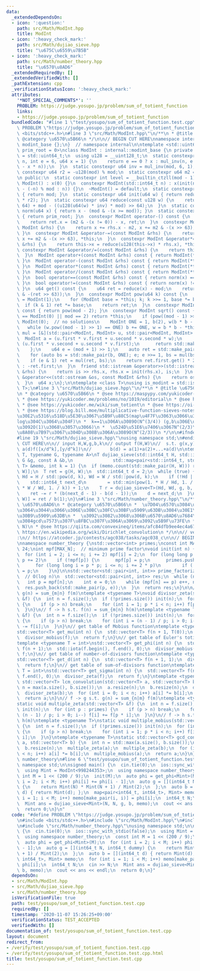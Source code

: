 ```yaml
---
data:
  _extendedDependsOn:
  - icon: ':question:'
    path: src/Math/ModInt.hpp
    title: ModInt
  - icon: ':heavy_check_mark:'
    path: src/Math/dujiao_sieve.hpp
    title: "\u675C\u6559\u7B5B"
  - icon: ':heavy_check_mark:'
    path: src/Math/number_theory.hpp
    title: "\u6570\u8AD6"
  _extendedRequiredBy: []
  _extendedVerifiedWith: []
  _pathExtension: cpp
  _verificationStatusIcon: ':heavy_check_mark:'
  attributes:
    '*NOT_SPECIAL_COMMENTS*': ''
    PROBLEM: https://judge.yosupo.jp/problem/sum_of_totient_function
    links:
    - https://judge.yosupo.jp/problem/sum_of_totient_function
  bundledCode: "#line 1 \"test/yosupo/sum_of_totient_function.test.cpp\"\n#define\
    \ PROBLEM \"https://judge.yosupo.jp/problem/sum_of_totient_function\"\n#include\
    \ <bits/stdc++.h>\n#line 3 \"src/Math/ModInt.hpp\"\n/**\n * @title ModInt\n *\
    \ @category \u6570\u5B66\n */\n\n// BEGIN CUT HERE\nnamespace internal {\nstruct\
    \ modint_base {};\n}  // namespace internal\n\ntemplate <std::uint64_t mod, std::uint64_t\
    \ prim_root = 0>\nclass ModInt : internal::modint_base {\n private:\n  using u64\
    \ = std::uint64_t;\n  using u128 = __uint128_t;\n  static constexpr u64 mul_inv(u64\
    \ n, int e = 6, u64 x = 1) {\n    return e == 0 ? x : mul_inv(n, e - 1, x * (2\
    \ - x * n));\n  }\n  static constexpr u64 inv = mul_inv(mod, 6, 1);\n  static\
    \ constexpr u64 r2 = -u128(mod) % mod;\n  static constexpr u64 m2 = mod << 1;\n\
    \n public:\n  static constexpr int level = __builtin_ctzll(mod - 1);\n  constexpr\
    \ ModInt() : x(0) {}\n  constexpr ModInt(std::int64_t n) : x(init(n < 0 ? mod\
    \ - (-n) % mod : n)) {}\n  ~ModInt() = default;\n  static constexpr u64 modulo()\
    \ { return mod; }\n  static constexpr u64 init(u64 w) { return reduce(u128(w)\
    \ * r2); }\n  static constexpr u64 reduce(const u128 w) {\n    return u64(w >>\
    \ 64) + mod - ((u128(u64(w) * inv) * mod) >> 64);\n  }\n  static constexpr u64\
    \ norm(u64 x) { return x - (mod & -(x >= mod)); }\n  static constexpr u64 pr_rt()\
    \ { return prim_root; }\n  constexpr ModInt operator-() const {\n    ModInt ret;\n\
    \    return ret.x = (m2 & -(x != 0)) - x, ret;\n  }\n  constexpr ModInt &operator+=(const\
    \ ModInt &rhs) {\n    return x += rhs.x - m2, x += m2 & -(x >> 63), *this;\n \
    \ }\n  constexpr ModInt &operator-=(const ModInt &rhs) {\n    return x -= rhs.x,\
    \ x += m2 & -(x >> 63), *this;\n  }\n  constexpr ModInt &operator*=(const ModInt\
    \ &rhs) {\n    return this->x = reduce(u128(this->x) * rhs.x), *this;\n  }\n \
    \ constexpr ModInt &operator/=(const ModInt &rhs) {\n    return this->operator*=(rhs.inverse());\n\
    \  }\n  ModInt operator+(const ModInt &rhs) const { return ModInt(*this) += rhs;\
    \ }\n  ModInt operator-(const ModInt &rhs) const { return ModInt(*this) -= rhs;\
    \ }\n  ModInt operator*(const ModInt &rhs) const { return ModInt(*this) *= rhs;\
    \ }\n  ModInt operator/(const ModInt &rhs) const { return ModInt(*this) /= rhs;\
    \ }\n  bool operator==(const ModInt &rhs) const { return norm(x) == norm(rhs.x);\
    \ }\n  bool operator!=(const ModInt &rhs) const { return norm(x) != norm(rhs.x);\
    \ }\n  u64 get() const {\n    u64 ret = reduce(x) - mod;\n    return ret + (mod\
    \ & -(ret >> 63));\n  }\n  constexpr ModInt pow(u64 k) const {\n    ModInt ret\
    \ = ModInt(1);\n    for (ModInt base = *this; k; k >>= 1, base *= base)\n    \
    \  if (k & 1) ret *= base;\n    return ret;\n  }\n  constexpr ModInt inverse()\
    \ const { return pow(mod - 2); }\n  constexpr ModInt sqrt() const {\n    if (*this\
    \ == ModInt(0) || mod == 2) return *this;\n    if (pow((mod - 1) >> 1) != 1) return\
    \ ModInt(0);  // no solutions\n    ModInt ONE = 1, b(2), w(b * b - *this);\n \
    \   while (w.pow((mod - 1) >> 1) == ONE) b += ONE, w = b * b - *this;\n    auto\
    \ mul = [&](std::pair<ModInt, ModInt> u, std::pair<ModInt, ModInt> v) {\n    \
    \  ModInt a = (u.first * v.first + u.second * v.second * w);\n      ModInt b =\
    \ (u.first * v.second + u.second * v.first);\n      return std::make_pair(a, b);\n\
    \    };\n    u64 e = (mod + 1) >> 1;\n    auto ret = std::make_pair(ONE, ModInt(0));\n\
    \    for (auto bs = std::make_pair(b, ONE); e; e >>= 1, bs = mul(bs, bs))\n  \
    \    if (e & 1) ret = mul(ret, bs);\n    return ret.first.get() * 2 < mod ? ret.first\
    \ : -ret.first;\n  }\n  friend std::istream &operator>>(std::istream &is, ModInt\
    \ &rhs) {\n    return is >> rhs.x, rhs.x = init(rhs.x), is;\n  }\n  friend std::ostream\
    \ &operator<<(std::ostream &os, const ModInt &rhs) {\n    return os << rhs.get();\n\
    \  }\n  u64 x;\n};\n\ntemplate <class T>\nusing is_modint = std::is_base_of<internal::modint_base,\
    \ T>;\n#line 3 \"src/Math/dujiao_sieve.hpp\"\n/**\n * @title \u675C\u6559\u7B5B\
    \n * @category \u6570\u5B66\n * @see https://maspypy.com/yukicoder-no-886-direct\n\
    \ * @see https://yukicoder.me/problems/no/1019/editorial\n * @see https://en.wikipedia.org/wiki/M%C3%B6bius_inversion_formula\n\
    \ * @see https://yukicoder.me/wiki/sum_totient\n * @see https://oi-wiki.org/math/du/\n\
    \ * @see https://blog.bill.moe/multiplicative-function-sieves-notes/\n *  \u30E1\
    \u30E2\u5316\u518D\u5E30\u3067\u5B9F\u88C5(map\u4F7F\u3063\u3066\u308B\u306E\u3067\
    log\u304C\u3064\u304F)\n *  k==1\u306A\u3089O(N^(3/4)) (g,b\u306E\u8A08\u7B97\u91CF\
    \u3092O(1)\u3068\u3057\u3066)\n *  \u524D\u51E6\u7406\u3067N^(2/3)\u307E\u3067\
    \u8A08\u7B97\u3067\u304D\u308B\u306A\u3089O(N^(2/3))\n */\n\n#ifndef call_from_test\n\
    #line 19 \"src/Math/dujiao_sieve.hpp\"\nusing namespace std;\n#endif\n\n// BEGIN\
    \ CUT HERE\n\n// input H,W,g,b,k\n// output f(H,W)\n//  s.t. g(x,y) = sum_{d=1,2,...}\
    \ a(d)f([x/d^k],[y/d^k])\n//       b(d) = a(1)+a(2)+...+a(d)\n\ntemplate <typename\
    \ T, typename G, typename A>\nT dujiao_sieve(std::int64_t H, std::int64_t W, const\
    \ G &g, const A &b,\n               std::map<pair<std::int64_t, std::int64_t>,\
    \ T> &memo, int k = 1) {\n  if (memo.count(std::make_pair(H, W))) return memo[std::make_pair(H,\
    \ W)];\n  T ret = g(H, W);\n  std::int64_t d = 2;\n  while (true) {\n    std::int64_t\
    \ Hd = H / std::pow(d, k), Wd = W / std::pow(d, k);\n    if (!Hd || !Wd) break;\n\
    \    std::int64_t next_d\n        = std::min(pow(1. * H / Hd, 1. / k), pow(1.\
    \ * W / Wd, 1. / k)) + 1;\n    T r = dujiao_sieve<T>(Hd, Wd, g, b, memo, k);\n\
    \    ret -= r * (b(next_d - 1) - b(d - 1));\n    d = next_d;\n  }\n  return memo[std::make_pair(H,\
    \ W)] = ret / b(1);\n}\n#line 3 \"src/Math/number_theory.hpp\"\n/**\n * @title\
    \ \u6570\u8AD6\n * @category \u6570\u5B66\n *  \u7D04\u6570\u3084\u500D\u6570\u306B\
    \u3064\u3044\u3066\u306E\u30BC\u30FC\u30BF\u5909\u63DB\u3084\u30E1\u30D3\u30A6\
    \u30B9\u5909\u63DB\n *  \u3092\u3082\u3068\u306B\u6570\u8AD6\u7684\u95A2\u6570\
    \u3084gcd\u7573\u307F\u8FBC\u307F\u306A\u3069\u3092\u5B9F\u73FE\n *  O(N log log\
    \ N)\n * @see https://qiita.com/convexineq/items/afc84dfb9ee4ec4a67d5\n * @see\
    \ https://en.wikipedia.org/wiki/Dirichlet_convolution\n */\n\n// verify\u7528\
    :\n// https://atcoder.jp/contests/agc038/tasks/agc038_c\n\n// BEGIN CUT HERE\n\
    \nnamespace number_theory {\nstd::vector<int> primes;\nconst int MAX_N = 1 <<\
    \ 24;\nint mpf[MAX_N];  // minimum prime factor\nvoid init(int n) {\n  primes.push_back(2);\n\
    \  for (int i = 2; i <= n; i += 2) mpf[i] = 2;\n  for (long long p = 3; p <= n;\
    \ p += 2)\n    if (!mpf[p]) {\n      mpf[p] = p;\n      primes.push_back(p);\n\
    \      for (long long i = p * p; i <= n; i += 2 * p)\n        if (!mpf[i]) mpf[i]\
    \ = p;\n    }\n}\n\nstd::vector<std::pair<int, int>> prime_factorize(int n) {\
    \  // O(log n)\n  std::vector<std::pair<int, int>> res;\n  while (n > 1) {\n \
    \   int p = mpf[n];\n    int e = 0;\n    while (mpf[n] == p) e++, n /= p;\n  \
    \  res.push_back(std::make_pair(p, e));\n  }\n  return res;\n}\n\n// f -> g s.t.\
    \ g(n) = sum_{m|n} f(m)\ntemplate <typename T>\nvoid divisor_zeta(std::vector<T>\
    \ &f) {\n  int n = f.size();\n  if (!primes.size()) init(n);\n  for (int p : primes)\
    \ {\n    if (p > n) break;\n    for (int i = 1; p * i < n; i++) f[p * i] += f[i];\n\
    \  }\n}\n// f -> h s.t. f(n) = sum_{m|n} h(m)\ntemplate <typename T>\nvoid divisor_mobius(std::vector<T>\
    \ &f) {\n  int n = f.size();\n  if (!primes.size()) init(n);\n  for (int p : primes)\
    \ {\n    if (p > n) break;\n    for (int i = (n - 1) / p; i > 0; i--) f[p * i]\
    \ -= f[i];\n  }\n}\n// get table of Mobius function\ntemplate <typename T = int>\n\
    std::vector<T> get_mu(int n) {\n  std::vector<T> f(n + 1, T(0));\n  f[1] = T(1);\n\
    \  divisor_mobius(f);\n  return f;\n}\n// get table of Euler's totient function\n\
    template <typename T = int>\nstd::vector<T> get_phi(int n) {\n  std::vector<T>\
    \ f(n + 1);\n  std::iota(f.begin(), f.end(), 0);\n  divisor_mobius(f);\n  return\
    \ f;\n}\n// get table of number-of-divisors function\ntemplate <typename T = int>\n\
    std::vector<T> get_d(int n) {\n  std::vector<T> f(n + 1, 1);\n  divisor_zeta(f);\n\
    \  return f;\n}\n// get table of sum-of-divisors function\ntemplate <typename\
    \ T = int>\nstd::vector<T> get_sigma(int n) {\n  std::vector<T> f(n + 1);\n  std::iota(f.begin(),\
    \ f.end(), 0);\n  divisor_zeta(f);\n  return f;\n}\ntemplate <typename T>\nstatic\
    \ std::vector<T> lcm_convolution(std::vector<T> a, std::vector<T> b) {\n  int\
    \ n = max(a.size(), b.size());\n  a.resize(n);\n  b.resize(n);\n  divisor_zeta(a);\n\
    \  divisor_zeta(b);\n  for (int i = 0; i < n; i++) a[i] *= b[i];\n  divisor_mobius(a);\n\
    \  return a;\n}\n// f -> g s.t. g(n) = sum_{n|m} f(m)\ntemplate <typename T>\n\
    static void multiple_zeta(std::vector<T> &f) {\n  int n = f.size();\n  if (!primes.size())\
    \ init(n);\n  for (int p : primes) {\n    if (p > n) break;\n    for (int i =\
    \ (n - 1) / p; i > 0; i--) f[i] += f[p * i];\n  }\n}\n// f -> h s.t. f(n) = sum_{n|m}\
    \ h(m)\ntemplate <typename T>\nstatic void multiple_mobius(std::vector<T> &f)\
    \ {\n  int n = f.size();\n  if (!primes.size()) init(n);\n  for (int p : primes)\
    \ {\n    if (p > n) break;\n    for (int i = 1; p * i < n; i++) f[i] -= f[p *\
    \ i];\n  }\n}\ntemplate <typename T>\nstatic std::vector<T> gcd_convolution(std::vector<T>\
    \ a, std::vector<T> b) {\n  int n = std::max(a.size(), b.size());\n  a.resize(n);\n\
    \  b.resize(n);\n  multiple_zeta(a);\n  multiple_zeta(b);\n  for (int i = 0; i\
    \ < n; i++) a[i] *= b[i];\n  multiple_mobius(a);\n  return a;\n}\n}  // namespace\
    \ number_theory\n#line 6 \"test/yosupo/sum_of_totient_function.test.cpp\"\nusing\
    \ namespace std;\n\nsigned main() {\n  cin.tie(0);\n  ios::sync_with_stdio(false);\n\
    \  using Mint = ModInt<998244353>;\n  using namespace number_theory;\n  const\
    \ int M = 1 << (200 / 9);\n  init(M);\n  auto phi = get_phi<Mint>(M);\n  for (int\
    \ i = 2; i < M; i++) phi[i] += phi[i - 1];\n  auto g = [](int64_t N, int64_t dummy)\
    \ {\n    return Mint(N) * Mint(N + 1) / Mint(2);\n  };\n  auto b = [](int64_t\
    \ d) { return Mint(d); };\n  map<pair<int64_t, int64_t>, Mint> memo;\n  for (int\
    \ i = 1; i < M; i++) memo[make_pair(i, i)] = phi[i];\n  int64_t N;\n  cin >> N;\n\
    \  Mint ans = dujiao_sieve<Mint>(N, N, g, b, memo);\n  cout << ans << endl;\n\
    \  return 0;\n}\n"
  code: "#define PROBLEM \"https://judge.yosupo.jp/problem/sum_of_totient_function\"\
    \n#include <bits/stdc++.h>\n#include \"src/Math/ModInt.hpp\"\n#include \"src/Math/dujiao_sieve.hpp\"\
    \n#include \"src/Math/number_theory.hpp\"\nusing namespace std;\n\nsigned main()\
    \ {\n  cin.tie(0);\n  ios::sync_with_stdio(false);\n  using Mint = ModInt<998244353>;\n\
    \  using namespace number_theory;\n  const int M = 1 << (200 / 9);\n  init(M);\n\
    \  auto phi = get_phi<Mint>(M);\n  for (int i = 2; i < M; i++) phi[i] += phi[i\
    \ - 1];\n  auto g = [](int64_t N, int64_t dummy) {\n    return Mint(N) * Mint(N\
    \ + 1) / Mint(2);\n  };\n  auto b = [](int64_t d) { return Mint(d); };\n  map<pair<int64_t,\
    \ int64_t>, Mint> memo;\n  for (int i = 1; i < M; i++) memo[make_pair(i, i)] =\
    \ phi[i];\n  int64_t N;\n  cin >> N;\n  Mint ans = dujiao_sieve<Mint>(N, N, g,\
    \ b, memo);\n  cout << ans << endl;\n  return 0;\n}"
  dependsOn:
  - src/Math/ModInt.hpp
  - src/Math/dujiao_sieve.hpp
  - src/Math/number_theory.hpp
  isVerificationFile: true
  path: test/yosupo/sum_of_totient_function.test.cpp
  requiredBy: []
  timestamp: '2020-11-07 15:26:25+09:00'
  verificationStatus: TEST_ACCEPTED
  verifiedWith: []
documentation_of: test/yosupo/sum_of_totient_function.test.cpp
layout: document
redirect_from:
- /verify/test/yosupo/sum_of_totient_function.test.cpp
- /verify/test/yosupo/sum_of_totient_function.test.cpp.html
title: test/yosupo/sum_of_totient_function.test.cpp
---
```

